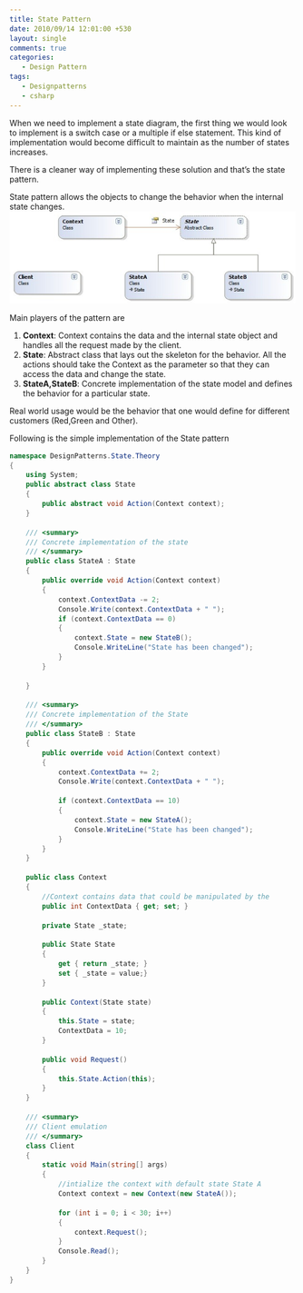 ```yaml
---
title: State Pattern
date: 2010/09/14 12:01:00 +530
layout: single
comments: true
categories: 
   - Design Pattern
tags:
   - Designpatterns
   - csharp
---
```

When we need to implement a state diagram, the first thing we would look to implement is a switch case or a multiple if else statement. This kind of implementation would become difficult to maintain as the number of states increases.

There is a cleaner way of implementing these solution and that’s the state pattern.

State pattern allows the objects to change the behavior when the internal state changes.
![class diagram](/assets/images/state.jpg)

Main players of the pattern are

1. **Context**: Context contains the data and the internal state object and handles all the request made by the client.
2. **State**: Abstract class that lays out the skeleton for the behavior. All the actions should take the Context as the parameter so that they can access the data and change the state.
3. **StateA,StateB**: Concrete implementation of the state model and defines the behavior for a particular state.
   
Real world usage would be the behavior that one would define for different customers (Red,Green and Other).

Following is the simple implementation of the State pattern

```csharp
namespace DesignPatterns.State.Theory
{
    using System;
    public abstract class State
    {
        public abstract void Action(Context context);
    }

    /// <summary>
    /// Concrete implementation of the state
    /// </summary>
    public class StateA : State
    {
        public override void Action(Context context)
        {
            context.ContextData -= 2;
            Console.Write(context.ContextData + " ");
            if (context.ContextData == 0)
            {
                context.State = new StateB();
                Console.WriteLine("State has been changed");
            }
        }

    }

    /// <summary>
    /// Concrete implementation of the State
    /// </summary>
    public class StateB : State
    {
        public override void Action(Context context)
        {
            context.ContextData += 2;
            Console.Write(context.ContextData + " ");

            if (context.ContextData == 10)
            {
                context.State = new StateA();
                Console.WriteLine("State has been changed");
            }
        }
    }

    public class Context
    {
        //Context contains data that could be manipulated by the
        public int ContextData { get; set; }

        private State _state;

        public State State
        {
            get { return _state; }
            set { _state = value;}
        }

        public Context(State state)
        {
            this.State = state;
            ContextData = 10;
        }

        public void Request()
        {
            this.State.Action(this);
        }
    }

    /// <summary>
    /// Client emulation 
    /// </summary>
    class Client
    {
        static void Main(string[] args)
        {
            //intialize the context with default state State A
            Context context = new Context(new StateA());

            for (int i = 0; i < 30; i++)
            {
                context.Request();
            }
            Console.Read();
        }
    }
}
```